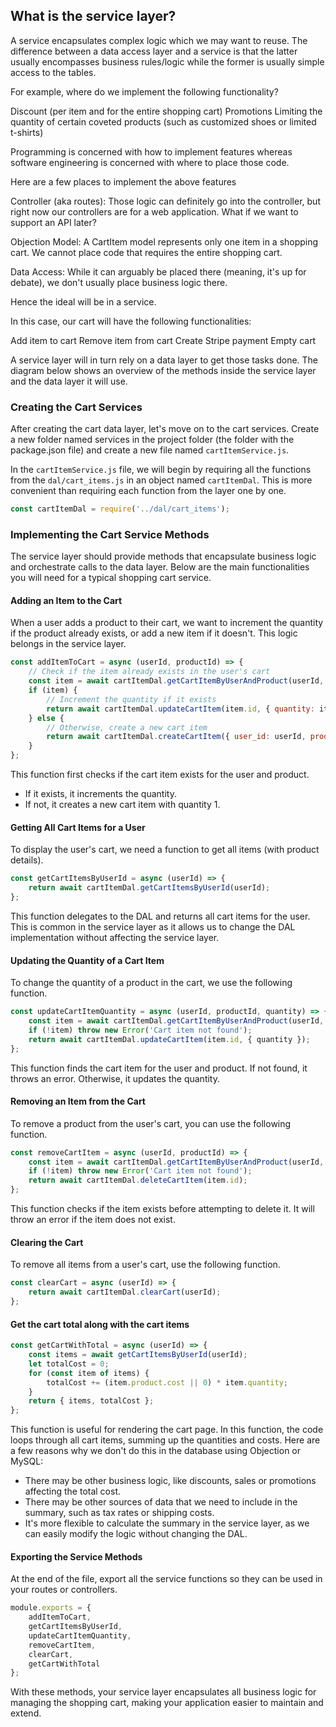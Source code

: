 ## What is the service layer?

A service encapsulates complex logic which we may want to reuse. The difference between a data access layer and a service is that the latter usually encompasses business rules/logic while the former is usually simple access to the tables.

For example, where do we implement the following functionality?

Discount (per item and for the entire shopping cart)
Promotions
Limiting the quantity of certain coveted products (such as customized shoes or limited t-shirts)

Programming is concerned with how to implement features whereas software engineering is concerned with where to place those code.

Here are a few places to implement the above features

Controller (aka routes): Those logic can definitely go into the controller, but right now our controllers are for a web application. What if we want to support an API later?

Objection Model: A CartItem model represents only one item in a shopping cart. We cannot place code that requires the entire shopping cart.

Data Access: While it can arguably be placed there (meaning, it's up for debate), we don't usually place business logic there.

Hence the ideal will be in a service. 

In this case, our cart will have the following functionalities:

Add item to cart
Remove item from cart
Create Stripe payment
Empty cart

A service layer will in turn rely on a data layer to get those tasks done. The diagram below shows an overview of the methods inside the service layer and the data layer it will use.


### Creating the Cart Services
After creating the cart data layer, let's move on to the cart services. Create a new folder named services in the project folder (the folder with the package.json file) and create a new file named `cartItemService.js`.

In the `cartItemService.js` file, we will begin by requiring all the functions from the `dal/cart_items.js` in an object named `cartItemDal`. This is more convenient than requiring each function from the layer one by one.

```javascript
const cartItemDal = require('../dal/cart_items');
```

### Implementing the Cart Service Methods

The service layer should provide methods that encapsulate business logic and orchestrate calls to the data layer. Below are the main functionalities you will need for a typical shopping cart service.

#### Adding an Item to the Cart

When a user adds a product to their cart, we want to increment the quantity if the product already exists, or add a new item if it doesn't. This logic belongs in the service layer.

```javascript
const addItemToCart = async (userId, productId) => {
    // Check if the item already exists in the user's cart
    const item = await cartItemDal.getCartItemByUserAndProduct(userId, productId);
    if (item) {
        // Increment the quantity if it exists
        return await cartItemDal.updateCartItem(item.id, { quantity: item.quantity + 1 });
    } else {
        // Otherwise, create a new cart item
        return await cartItemDal.createCartItem({ user_id: userId, product_id: productId, quantity: 1 });
    }
};
```

This function first checks if the cart item exists for the user and product.
- If it exists, it increments the quantity.
- If not, it creates a new cart item with quantity 1.

#### Getting All Cart Items for a User

To display the user's cart, we need a function to get all items (with product details).

```javascript
const getCartItemsByUserId = async (userId) => {
    return await cartItemDal.getCartItemsByUserId(userId);
};
```

This function delegates to the DAL and returns all cart items for the user. This is common in the service layer as it allows us to change the DAL implementation without affecting the service layer.

#### Updating the Quantity of a Cart Item

To change the quantity of a product in the cart, we use the following function.

```javascript
const updateCartItemQuantity = async (userId, productId, quantity) => {
    const item = await cartItemDal.getCartItemByUserAndProduct(userId, productId);
    if (!item) throw new Error('Cart item not found');
    return await cartItemDal.updateCartItem(item.id, { quantity });
};
```

This function finds the cart item for the user and product. If not found, it throws an error.  Otherwise, it updates the quantity.

#### Removing an Item from the Cart

To remove a product from the user's cart, you can use the following function.

```javascript
const removeCartItem = async (userId, productId) => {
    const item = await cartItemDal.getCartItemByUserAndProduct(userId, productId);
    if (!item) throw new Error('Cart item not found');
    return await cartItemDal.deleteCartItem(item.id);
};
```

This function checks if the item exists before attempting to delete it. It will throw an error if the item does not exist.

#### Clearing the Cart

To remove all items from a user's cart, use the following function.

```javascript
const clearCart = async (userId) => {
    return await cartItemDal.clearCart(userId);
};
```

#### Get the cart total along with the cart items

```javascript
const getCartWithTotal = async (userId) => {
    const items = await getCartItemsByUserId(userId);
    let totalCost = 0;
    for (const item of items) {
        totalCost += (item.product.cost || 0) * item.quantity;
    }
    return { items, totalCost };
};
```

This function is useful for rendering the cart page. In this function, the code loops through all cart items, summing up the quantities and costs. Here are a few reasons why we don't do this in the database using Objection or MySQL:

* There may be other business logic, like discounts, sales or promotions affecting the total cost.
* There may be other sources of data that we need to include in the summary, such as tax rates or shipping costs.
* It's more flexible to calculate the summary in the service layer, as we can easily modify the logic without changing the DAL.

#### Exporting the Service Methods

At the end of the file, export all the service functions so they can be used in your routes or controllers.

```javascript
module.exports = {
    addItemToCart,
    getCartItemsByUserId,
    updateCartItemQuantity,
    removeCartItem,
    clearCart,
    getCartWithTotal
};
```

With these methods, your service layer encapsulates all business logic for managing the shopping cart, making your application easier to maintain and extend.
